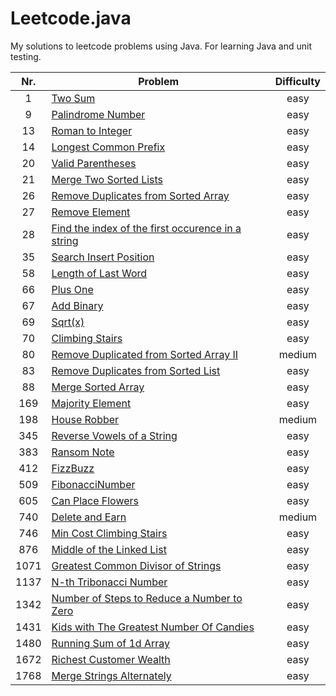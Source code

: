 # Leetcode.java

My solutions to leetcode problems using Java. For learning Java and unit testing.

|Nr.| Problem | Difficulty |
|:--:|--|:--:|
| 1 | [Two Sum](app/src/main/java/twoSum/Solution.java) | easy |
| 9 | [Palindrome Number](app/src/main/java/palindromeNumber/Solution.java) | easy |
| 13 | [Roman to Integer](app/src/main/java/romanToInt/Solution.java) | easy |
| 14 | [Longest Common Prefix](app/src/main/java/longestCommonPrefix/Solution.java) | easy |
| 20 | [Valid Parentheses](app/src/main/java/validParentheses/Solution.java) | easy |
| 21 | [Merge Two Sorted Lists](app/src/main/java/mergeTwoLists/Solution.java) | easy |
| 26 | [Remove Duplicates from Sorted Array](app/src/main/java/removeDuplicates/Solution.java) | easy |
| 27 | [Remove Element](app/src/main/java/removeElement/Solution.java) | easy |
| 28 | [Find the index of the first occurence in a string](app/src/main/java/firstOccurence/Solution.java) | easy |
| 35 | [Search Insert Position](app/src/main/java/searchInsert/Solution.java) | easy |
| 58 | [Length of Last Word](app/src/main/java/lengthLastWord/Solution.java) | easy |
| 66 | [Plus One](app/src/main/java/plusOne/Solution.java) | easy |
| 67 | [Add Binary](app/src/main/java/addBinary/Solution.java) | easy |
| 69 | [Sqrt(x)](app/src/main/java/mySqrt/Solution.java) | easy |
| 70 | [Climbing Stairs](app/src/main/java/climbingStairs/Solution.java) | easy |
| 80 | [Remove Duplicated from Sorted Array II](app/src/main/java/removeDuplicatesII/Solution.java) | medium |
| 83 | [Remove Duplicates from Sorted List](app/src/main/java/removeDuplicatesSortedList/Solution.java) | easy |
| 88 | [Merge Sorted Array](app/src/main/java/mergeSortedArray/Solution.java) | easy |
| 169 | [Majority Element](app/src/main/java/majorityElement/Solution.java) | easy |
| 198 | [House Robber](app/src/main/java/houseRobber/Solution.java) | medium |
| 345 | [Reverse Vowels of a String](app/src/main/java/reverseVowels/Solution.java) | easy |
| 383 | [Ransom Note](app/src/main/java/ransomNote/Solution.java) | easy |
| 412 | [FizzBuzz](app/src/main/java/fizzBuzz/Solution.java) | easy |
| 509 | [FibonacciNumber](app/src/main/java/fibonacciNumber/Solution.java) | easy |
| 605 | [Can Place Flowers](app/src/main/java/canPlaceFlowers/Solution.java) | easy |
| 740 | [Delete and Earn](app/src/main/java/deleteAndEarn/Solution.java) | medium |
| 746 | [Min Cost Climbing Stairs](app/src/main/java/minCostClimbingStairs/Solution.java) | easy |
| 876 | [Middle of the Linked List](app/src/main/java/middleNode/Solution.java) | easy |
| 1071 | [Greatest Common Divisor of Strings](app/src/main/java/greatestCommonDivisorStrings/Solution.java) | easy |
| 1137 | [N-th Tribonacci Number](app/src/main/java/tribonacci/Solution.java) | easy |
| 1342 | [Number of Steps to Reduce a Number to Zero](app/src/main/java/numberOfSteps/Solution.java) | easy |
| 1431 | [Kids with The Greatest Number Of Candies](app/src/main/java/kidsWithCandies/Solution.java) | easy |
| 1480 | [Running Sum of 1d Array](app/src/main/java/runningSum/Solution.java) | easy |
| 1672 | [Richest Customer Wealth](app/src/main/java/maximumWealth/Solution.java) | easy |
| 1768 | [Merge Strings Alternately](app/src/main/java/mergeStringsAlternately/Solution.java) | easy |
